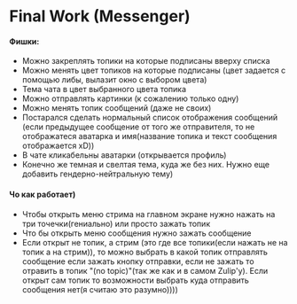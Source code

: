 # Final Work (Messenger)

#### Фишки:

- Можно закреплять топики на которые подписаны вверху списка
- Можно менять цвет топиков на которые подписаны (цвет задается с помощью либы, вылазит окно с выбором цвета)
- Тема чата в цвет выбранного цвета топика
- Можно отправлять картинки (к сожалению только одну)
- Можно менять топик сообщений (даже не своих)
- Постарался сделать нормальный список отображения сообщений (если предыдущее сообщение от того же отправителя, то не отображатеся аватарка и имя(название топика и текст сообщения отображается xD))
- В чате кликабельны аватарки (открывается профиль)
- Конечно же темная и свелтая тема, куда же без них. Нужно еще добавить гендерно-нейтральную тему)

#### Чо как работает)

- Чтобы открыть меню стрима на главном экране нужно нажать на три точечки(гениально) или просто зажать топик
- Что бы открыть меню сообщения нужно зажать сообщение
- Если открыт не топик, а стрим (это где все топики(если нажать не на топик а на стрим)), то можно выбрать в какой топик отправлять сообщение если зажать кнопку отправки, если не зажать то отравить в топик "(no topic)"(так же как и в самом Zulip'у). Если открыт сам топик то возможности выбрать куда отправить сообщения нет(я считаю это разумно))))